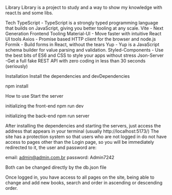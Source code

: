 Library
Library is a project to study and a way to show my knowledge with react.ts and some libs.

Tech
TypeScript - TypeScript is a strongly typed programming language that builds on JavaScript, giving you better tooling at any scale.
Vite - Next Generation Frontend Tooling
Material-UI - Move faster with intuitive React UI tools
Axios - Promise based HTTP client for the browser and node.js
Formik - Build forms in React, without the tears
Yup - Yup is a JavaScript schema builder for value parsing and validation.
Styled-Components - Use the best bits of ES6 and CSS to style your apps without stress
Json-Server -Get a full fake REST API with zero coding in less than 30 seconds (seriously)

Installation
Install the dependencies and devDependencies

npm install

How to use Start the server

initializing the front-end
npm run dev

initializing the back-end
npm run server

After installing the dependencies and starting the servers, just access the address that appears in your terminal (usually http://localhost:5173/) The site has a protection system so that users who are not logged in do not have access to pages other than the Login page, so you will be immediately redirected to it, the user and password are:

email: admin@admin.com.br
password: Admin7242

Both can be changed directly by the db.json file

Once logged in, you have access to all pages on the site, being able to change and add new books, search and order in ascending or descending order.
